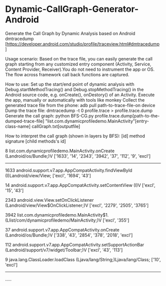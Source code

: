 # Dynamic-CallGraph-Generator-Android
Generate the Call Graph by Dynamic Analysis based on Android dmtracedump [https://developer.android.com/studio/profile/traceview.html#dmtracedump]

Usage scenario:
Based on the trace file, you can easily generate the call graph starting from any customized entry component (Activity, Service, Content Provider, Receiver).You do not need to instrument the app or OS. The flow across framework call back functions are captured.    

How to use:
  Set up the start/end point of dynamic analysis with Debug.startMethodTracing() and Debug.stopMethodTracing() in the Android source code, e.g. onCreate(), onDestory() of an Activity.
  Execute the app, manually or automatically with tools like monkey
  Collect the generated trace file from the phone: adb pull path-to-trace-file-on device
  Dump the trace file: dmtracedump -t 0 profile.trace > profile.trace.dump
  Generate the call graph: python BFS-CG.py profile.trace.dump[path-to-the-dumped-trace-file] "list.com.dynamicprofiledemo.MainActivity"[entry-class-name] callGraph.txt[outputfile]

How to interpret the call graph (shown in layers by BFS):
[id]  method signature [child methods's id]

8 list.com.dynamicprofiledemo.MainActivity.onCreate (Landroid/os/Bundle;)V ['1633', '14', '2343', '3942', '37', '112', '9', 'excl']

----------------------------------------------------

1633 android.support.v7.app.AppCompatActivity.findViewById (I)Landroid/view/View;    ['excl', '1694', '43']

14 android.support.v7.app.AppCompatActivity.setContentView (I)V    ['excl', '15', '43']

2343 android.view.View.setOnClickListener (Landroid/view/View$OnClickListener;)V     ['excl', '2279', '2505', '3765']

3942 list.com.dynamicprofiledemo.MainActivity$1.<init> (Llist/com/dynamicprofiledemo/MainActivity;)V ['excl', '355']

37 android.support.v7.app.AppCompatActivity.onCreate (Landroid/os/Bundle;)V        ['338', '43', '2854', '378', '2018', 'excl']

112 android.support.v7.app.AppCompatActivity.setSupportActionBar (Landroid/support/v7/widget/Toolbar;)V     ['excl', '43', '113']

9 java.lang.ClassLoader.loadClass (Ljava/lang/String;)Ljava/lang/Class;   ['10', 'excl']

----------------------------------------------------
.....

